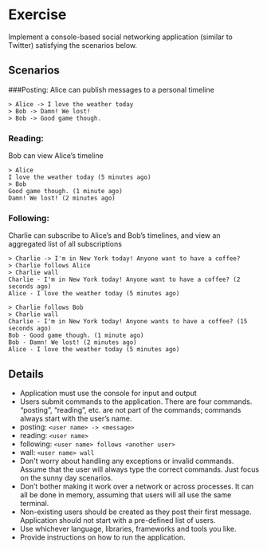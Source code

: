 Exercise
========

Implement a console-based social networking application (similar to Twitter) satisfying the scenarios below.

## Scenarios

###Posting: 
Alice can publish messages to a personal timeline

```
> Alice -> I love the weather today
> Bob -> Damn! We lost!
> Bob -> Good game though.
```

### Reading: 
Bob can view Alice’s timeline

```
> Alice
I love the weather today (5 minutes ago)
> Bob
Good game though. (1 minute ago)
Damn! We lost! (2 minutes ago)
```

### Following: 
Charlie can subscribe to Alice’s and Bob’s timelines, and view an aggregated list of all subscriptions

```
> Charlie -> I'm in New York today! Anyone want to have a coffee?
> Charlie follows Alice
> Charlie wall
Charlie - I'm in New York today! Anyone want to have a coffee? (2 seconds ago)
Alice - I love the weather today (5 minutes ago)

> Charlie follows Bob
> Charlie wall
Charlie - I'm in New York today! Anyone wants to have a coffee? (15 seconds ago)
Bob - Good game though. (1 minute ago)
Bob - Damn! We lost! (2 minutes ago)
Alice - I love the weather today (5 minutes ago)
```


## Details

 - Application must use the console for input and output
 - Users submit commands to the application. There are four commands. “posting”, “reading”, etc. are not part of the commands; commands always start with the user’s name.
 - posting: `<user name> -> <message>`
 - reading: `<user name>`
 - following: `<user name> follows <another user>`
 - wall: `<user name> wall`
 - Don't worry about handling any exceptions or invalid commands. Assume that the user will always type the correct commands. Just focus on the sunny day scenarios.
 - Don’t bother making it work over a network or across processes. It can all be done in memory, assuming that users will all use the same terminal.
 - Non-existing users should be created as they post their first message. Application should not start with a pre-defined list of users.
 - Use whichever language, libraries, frameworks and tools you like.
 - Provide instructions on how to run the application.
